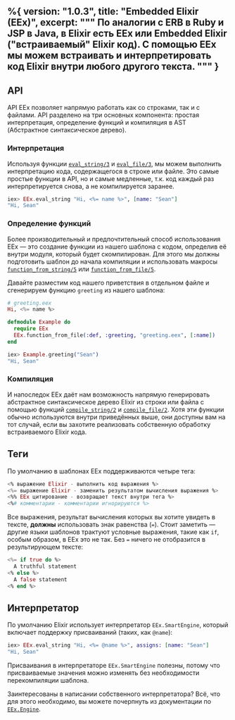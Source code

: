 %{
  version: "1.0.3",
  title: "Embedded Elixir (EEx)",
  excerpt: """
  По аналогии с ERB в Ruby и JSP в Java, в Elixir есть EEx или Embedded Elixir ("встраиваемый" Elixir код). С помощью EEx мы можем встраивать и интерпретировать код Elixir внутри любого другого текста.
  """
}
---

## API

API EEx позволяет напрямую работать как со строками, так и с файлами. API разделено на три основных компонента: простая интерпретация, определение функций и компиляция в AST (Абстрактное синтаксическое дерево).

### Интерпретация

Используя функции [`eval_string/3`](https://hexdocs.pm/eex/EEx.html#eval_string/3) и [`eval_file/3`](https://hexdocs.pm/eex/EEx.html#eval_file/3), мы можем выполнить интерпретацию кода, содержащегося в строке или файле. Это самые простые функции в API, но и самые медленные, т.к. код каждый раз интерпретируется снова, а не компилируется заранее.

```elixir
iex> EEx.eval_string "Hi, <%= name %>", [name: "Sean"]
"Hi, Sean"
```

### Определение функций

Более производительный и предпочтительный способ использования EEx — это создание функции из нашего шаблона с кодом, определив её внутри модуля, который будет скомпилирован. Для этого мы должны подготовить шаблон до начала компиляции и использовать макросы [`function_from_string/5`](https://hexdocs.pm/eex/EEx.html#function_from_string/5) или [`function_from_file/5`](https://hexdocs.pm/eex/EEx.html#function_from_file/5).

Давайте разместим код нашего приветствия в отдельном файле и сгенерируем функцию `greeting` из нашего шаблона:

```elixir
# greeting.eex
Hi, <%= name %>

defmodule Example do
  require EEx
  EEx.function_from_file(:def, :greeting, "greeting.eex", [:name])
end

iex> Example.greeting("Sean")
"Hi, Sean"
```

### Компиляция

И напоследок EEx даёт нам возможность напрямую генерировать абстрактное синтаксическое дерево Elixir из строки или файла с помощью функций [`compile_string/2`](https://hexdocs.pm/eex/EEx.html#compile_string/2) и [`compile_file/2`](https://hexdocs.pm/eex/EEx.html#compile_file/2). Хотя эти функции обычно используются внутри приведённых выше, они доступны вам на тот случай, если вы захотите реализовать собственную обработку встраиваемого Elixir кода.

## Теги

По умолчанию в шаблонах EEx поддерживаются четыре тега:

```elixir
<% выражение Elixir - выполнить код выражения %>
<%= выражение Elixir - заменить результатом вычисления выражения %>
<%% EEx цитирование - возвращает текст внутри тега %>
<%# комментарии - комментарии игнорируются %>
```

Все выражения, результат вычисления которых вы хотите увидеть в тексте, __должны__ использовать знак равенства (`=`). Стоит заметить — другие языки шаблонов трактуют условные выражения, такие как `if`, особым образом, в EEx это не так. Без `=` ничего не отобразится в результирующем тексте:

```elixir
<%= if true do %>
  A truthful statement
<% else %>
  A false statement
<% end %>
```

## Интерпретатор

По умолчанию Elixir использует интерпретатор `EEx.SmartEngine`, который включает поддержку присваиваний (таких, как `@name`):

```elixir
iex> EEx.eval_string "Hi, <%= @name %>", assigns: [name: "Sean"]
"Hi, Sean"
```

Присваивания в интерпретаторе `EEx.SmartEngine` полезны, потому что присваиваемые значения можно изменять без необходимости перекомпиляции шаблона.

Заинтересованы в написании собственного интерпретатора? Всё, что для этого необходимо, вы можете почерпнуть из документации по [`EEx.Engine`](https://hexdocs.pm/eex/EEx.Engine.html).
